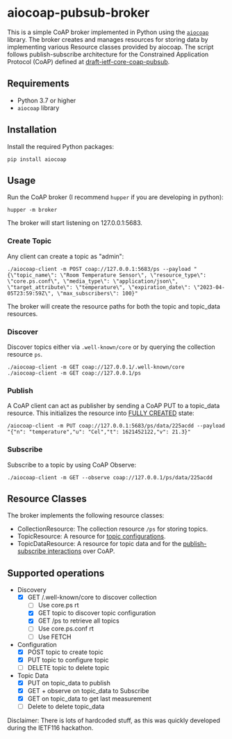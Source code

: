 # aiocoap-pubsub-broker

This is a simple CoAP broker implemented in Python using the [`aiocoap`](https://github.com/chrysn/aiocoap) library. The broker creates and manages resources for storing data by implementing various Resource classes provided by aiocoap. The script follows publish-subscribe architecture for the Constrained Application Protocol (CoAP) defined at [draft-ietf-core-coap-pubsub](https://datatracker.ietf.org/doc/draft-ietf-core-coap-pubsub/).

## Requirements

- Python 3.7 or higher
- `aiocoap` library


## Installation

Install the required Python packages:

```
pip install aiocoap
```

## Usage

Run the CoAP broker (I recommend `hupper` if you are developing in python):

```
hupper -m broker
```

The broker will start listening on 127.0.0.1:5683.

### Create Topic

Any client can create a topic as "admin":

```
./aiocoap-client -m POST coap://127.0.0.1:5683/ps --payload "{\"topic_name\": \"Room Temperature Sensor\", \"resource_type\": \"core.ps.conf\", \"media_type\": \"application/json\", \"target_attribute\": \"temperature\", \"expiration_date\": \"2023-04-05T23:59:59Z\", \"max_subscribers\": 100}"
```

The broker will create the resource paths for both the topic and topic_data resources. 

### Discover

Discover topics either via `.well-known/core` or by querying the collection resource `ps`.

```
./aiocoap-client -m GET coap://127.0.0.1/.well-known/core
./aiocoap-client -m GET coap://127.0.0.1/ps
```

### Publish

A CoAP client can act as publisher by sending a CoAP PUT to a topic_data resource. This initializes the resource into [FULLY CREATED](https://www.ietf.org/archive/id/draft-ietf-core-coap-pubsub-12.html#name-topic-lifecycle-2) state:

```
/aiocoap-client -m PUT coap://127.0.0.1:5683/ps/data/225acdd --payload "{"n": "temperature","u": "Cel","t": 1621452122,"v": 21.3}"
```

### Subscribe

Subscribe to a topic by using CoAP Observe:

```
./aiocoap-client -m GET --observe coap://127.0.0.1/ps/data/225acdd
```
## Resource Classes

The broker implements the following resource classes:

- CollectionResource: The collection resource `/ps` for storing topics.
- TopicResource: A resource for [topic configurations](https://www.ietf.org/archive/id/draft-ietf-core-coap-pubsub-12.html#name-topic-properties-2).
- TopicDataResource: A resource for topic data and for the [publish-subscribe interactions](https://www.ietf.org/archive/id/draft-ietf-core-coap-pubsub-12.html#name-topic-data-interactions-2) over CoAP.

## Supported operations

- Discovery
  - [x] GET /.well-known/core to discover collection
    - [ ] Use core.ps rt
    - [x] GET topic to discover topic configuration
    - [x] GET /ps to retrieve all topics
    - [ ] Use core.ps.conf rt
    - [ ] Use FETCH
- Configuration
    - [x] POST topic to create topic
    - [x] PUT topic to configure topic
    - [ ] DELETE topic to delete topic
- Topic Data
    - [x] PUT on topic_data to publish
    - [x] GET + observe on topic_data to Subscribe
    - [x] GET on topic_data to get last measurement
    - [ ] Delete to delete topic_data

Disclaimer: There is lots of hardcoded stuff, as this was quickly developed during the IETF116 hackathon.
